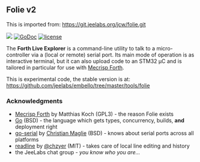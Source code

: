 ## Folie v2

This is imported from:
https://git.jeelabs.org/jcw/folie.git

![](https://img.shields.io/badge/work-In_Progress-red.svg)
[![GoDoc](https://godoc.org/github.com/jeelabs/folie?status.svg)](http://godoc.org/github.com/jeelabs/folie)
[![license](https://img.shields.io/github/license/jeelabs/folie.svg)](http://unlicense.org)

The **Forth Live Explorer** is a command-line utility to talk to a
micro-controller via a (local or remote) serial port. Its main mode of operation
is as interactive terminal, but it can also upload code to an STM32 µC and is
tailored in particular for use with [Mecrisp
Forth](http://mecrisp.sourceforge.net/).

This is experimental code, the stable version is at:  
<https://github.com/jeelabs/embello/tree/master/tools/folie>

### Acknowledgments

* [Mecrisp Forth](http://mecrisp.sourceforge.net) by Matthias Koch (GPL3) - the
  reason Folie exists
* [Go](https://golang.org/) (BSD) - the language which gets types, concurrency,
  builds, **and** deployment right
* [go-serial](https://github.com/bugst/go-serial) by [Christian
  Maglie](https://github.com/cmaglie) (BSD) - knows about serial ports across
  all platforms
* [readline](https://github.com/chzyer/readline) by
  [@chzyer](https://github.com/chzyer) (MIT) - takes care of local line editing
  and history
* the JeeLabs chat group - _you know who you are..._

